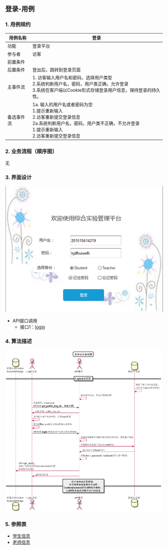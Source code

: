 ## 登录-用例

### 1. 用例规约

用例名称 | 登录
---|---
功能 | 登录平台
参与者 | 访客
前置条件 | 
后置条件 | 登出后，跳转到登录页面
主事件流 | 1. 访客输入用户名和密码，选择用户类型 <br>2.系统判断用户名，密码，用户类正确，允许登录<br>3.系统在客户端以Cookie形式存储登录用户信息，保持登录的持久性。
备选事件流 | 1a. 输入的用户名或者密码为空 <br> 1.提示重新输入 <br>  2.访客重新提交登录信息 <br>2a.系统判断用户名，密码，用户类不正确，不允许登录 <br>1.提示重新输入 <br>  2.访客重新提交登录信息

### 2. 业务流程（顺序图）
无

### 3. 界面设计

![登录界面](../ui/登录界面.png)

- API接口调用
    - 接口1：[login](../接口/login.md)

### 4. 算法描述
![](./images/登录算法描述.png)


### 5. 参照表
- [学生信息](../数据库设计.md)
- [老师信息](../数据库设计.md)
